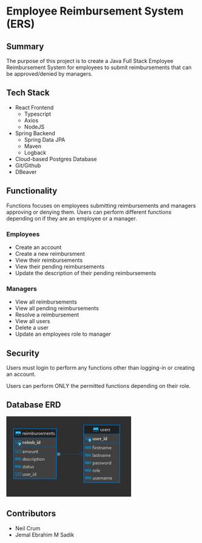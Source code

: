 # Employee Reimbursement System (ERS)

## Summary

The purpose of this project is to create a Java Full Stack Employee Reimbursement System for employees to submit reimbursements that can be approved/denied by managers.

## Tech Stack

- React Frontend
    - Typescript
    - Axios
    - NodeJS
- Spring Backend
    - Spring Data JPA
    - Maven
    - Logback 
- Cloud-based Postgres Database
- Git/Github
- DBeaver

## Functionality

Functions focuses on employees submitting reimbursements and managers approving or denying them. Users can perform different functions depending on if they are an employee or a manager.

### Employees

- Create an account
- Create a new reimbursment
- View their reimbursements
- View their pending reimbursements
- Update the description of their pending reimbursements

### Managers

- View all reimbursements
- View all pending reimbursements
- Resolve a reimbursement
- View all users
- Delete a user
- Update an employees role to manager

## Security

Users must login to perform any functions other than logging-in or creating an account.

Users can perform ONLY the permitted functions depending on their role.

## Database ERD

![Entity Relation Diagram](ERD.png)

## Contributors

- Neil Crum
- Jemal Ebrahim M Sadik
